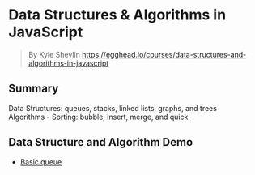 # **Data Structures & Algorithms in JavaScript**
>  By Kyle Shevlin https://egghead.io/courses/data-structures-and-algorithms-in-javascript

## **Summary**
Data Structures: queues, stacks, linked lists, graphs, and trees  
Algorithms - Sorting: bubble, insert, merge, and quick.

## **Data Structure and Algorithm Demo**
- [Basic queue](./queue.js)